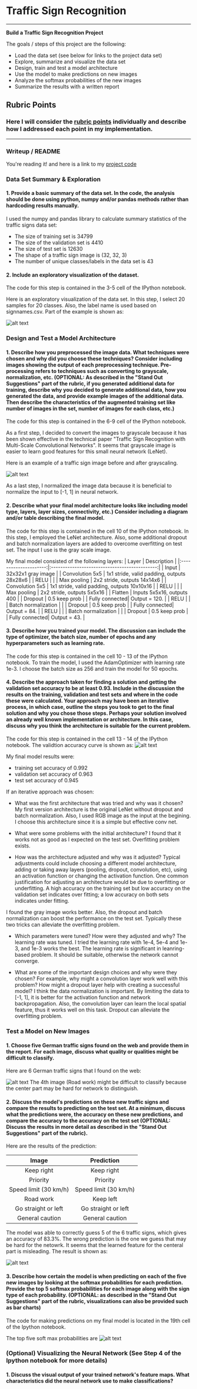 # **Traffic Sign Recognition** 

---

**Build a Traffic Sign Recognition Project**

The goals / steps of this project are the following:
* Load the data set (see below for links to the project data set)
* Explore, summarize and visualize the data set
* Design, train and test a model architecture
* Use the model to make predictions on new images
* Analyze the softmax probabilities of the new images
* Summarize the results with a written report


[//]: # (Image References)

[image1]: ./examples/example1.png "Visualization"
[image2]: ./examples/example_gray2.png "Grayscaling"
[image3]: ./examples/accuracy_curve.png "Random Noise"
[image4]: ./examples/example_mysigns.png "Traffic Sign 1"
[image5]: ./examples/example_mysigns_prediction.png "Traffic Sign 2"
[image6]: ./examples/example_softmax.png "Traffic Sign 3"


## Rubric Points
### Here I will consider the [rubric points](https://review.udacity.com/#!/rubrics/481/view) individually and describe how I addressed each point in my implementation.  

---
### Writeup / README

You're reading it! and here is a link to my [project code](https://github.com/ywzcode/UDACITY-self-driving-car-ND/blob/master/CarND-Traffic-Sign-Classifier-Project/Traffic_Sign_Classifier.ipynb)

### Data Set Summary & Exploration

#### 1. Provide a basic summary of the data set. In the code, the analysis should be done using python, numpy and/or pandas methods rather than hardcoding results manually.

I used the numpy and pandas library to calculate summary statistics of the traffic
signs data set:

* The size of training set is 34799
* The size of the validation set is 4410
* The size of test set is 12630
* The shape of a traffic sign image is (32, 32, 3)
* The number of unique classes/labels in the data set is 43

#### 2. Include an exploratory visualization of the dataset.

The code for this step is contained in the 3-5 cell of the IPython notebook.

Here is an exploratory visualization of the data set. In this step, I select 20 samples for 20 classes. Also, the label name is used based on signnames.csv. Part of the example is shown as:

![alt text][image1]

### Design and Test a Model Architecture

#### 1. Describe how you preprocessed the image data. What techniques were chosen and why did you choose these techniques? Consider including images showing the output of each preprocessing technique. Pre-processing refers to techniques such as converting to grayscale, normalization, etc. (OPTIONAL: As described in the "Stand Out Suggestions" part of the rubric, if you generated additional data for training, describe why you decided to generate additional data, how you generated the data, and provide example images of the additional data. Then describe the characteristics of the augmented training set like number of images in the set, number of images for each class, etc.)

The code for this step is contained in the 6-9 cell of the IPython notebook.

As a first step, I decided to convert the images to grayscale because it has been shown effective in the technical paper "Traffic Sign Recognition with Multi-Scale Convolutional Networks". It seems that grayscale image is easier to learn good features for this small neural network (LeNet).

Here is an example of a traffic sign image before and after grayscaling.

![alt text][image2]

As a last step, I normalized the image data because it is beneficial to normalize the input to [-1, 1] in neural network. 

#### 2. Describe what your final model architecture looks like including model type, layers, layer sizes, connectivity, etc.) Consider including a diagram and/or table describing the final model.
The code for this step is contained in the cell 10 of the IPython notebook.
In this step, I employed the LeNet architecture. Also, some additional dropout and batch normalization layers are added to overcome overfitting on test set. The input I use is the gray scale image. 

My final model consisted of the following layers:
| Layer         		|     Description	        					| 
|:---------------------:|:---------------------------------------------:| 
| Input         		| 32x32x1 gray image   							| 
| Convolution 	5x5     	| 1x1 stride, valid padding, outputs 28x28x6	|
| RELU					|												|
| Max pooling	      	| 2x2 stride,  outputs 14x14x6 				|
| Convolution 5x5	    | 1x1 stride, valid padding, outputs 10x10x16				|
| RELU					|												|
| Max pooling	      	| 2x2 stride,  outputs 5x5x16 				|
| Flatten	      	| Inputs 5x5x16,  outputs 400 				|
| Dropout | 0.5 keep prob |
| Fully connected| Output = 120. |
| RELU					|												|
| Batch normalization					|												|
| Dropout | 0.5 keep prob |
| Fully connected| Output = 84. |
| RELU					|												|
| Batch normalization					|												|
| Dropout | 0.5 keep prob |
| Fully connected| Output = 43. |

#### 3. Describe how you trained your model. The discussion can include the type of optimizer, the batch size, number of epochs and any hyperparameters such as learning rate.

The code for this step is contained in the cell 10 - 13 of the IPython notebook.
To train the model, I used the AdamOptimizer with learning rate 1e-3. I choose the batch size as 256 and train the model for 50 epochs. 

#### 4. Describe the approach taken for finding a solution and getting the validation set accuracy to be at least 0.93. Include in the discussion the results on the training, validation and test sets and where in the code these were calculated. Your approach may have been an iterative process, in which case, outline the steps you took to get to the final solution and why you chose those steps. Perhaps your solution involved an already well known implementation or architecture. In this case, discuss why you think the architecture is suitable for the current problem.

The code for this step is contained in the cell 13 - 14 of the IPython notebook.
The validtion accuracy curve is shown as:
![alt text][image3]

My final model results were:
* training set accuracy of 0.992
* validation set accuracy of 0.963
* test set accuracy of 0.945

If an iterative approach was chosen:
* What was the first architecture that was tried and why was it chosen?
My first version architecture is the original LeNet without dropout and batch normalization. Also, I used RGB image as the input at the begining. I choose this architecture since it is a simple but effective conv net. 

* What were some problems with the initial architecture?
I found that it works not as good as I expected on the test set. Overfitting problem exists. 

* How was the architecture adjusted and why was it adjusted? Typical adjustments could include choosing a different model architecture, adding or taking away layers (pooling, dropout, convolution, etc), using an activation function or changing the activation function. One common justification for adjusting an architecture would be due to overfitting or underfitting. A high accuracy on the training set but low accuracy on the validation set indicates over fitting; a low accuracy on both sets indicates under fitting.

I found the gray image works better. Also, the dropout and batch normalization can boost the performance on the test set. Typically these two tricks can alleviate the overfitting problem.

* Which parameters were tuned? How were they adjusted and why?
The learning rate was tuned. I tried the learning rate with 1e-4, 5e-4 and 1e-3, and 1e-3 works the best. The learning rate is significant in leanring-based problem. It should be suitable, otherwise the network cannot converge. 

* What are some of the important design choices and why were they chosen? For example, why might a convolution layer work well with this problem? How might a dropout layer help with creating a successful model?
I think the data normalization is important. By limiting the data to [-1, 1], it is better for the activation function and network backpropagation. Also, the convolution layer can learn the local spatial feature, thus it works well on this task. Dropout can alleviate the overfitting problem. 

### Test a Model on New Images

#### 1. Choose five German traffic signs found on the web and provide them in the report. For each image, discuss what quality or qualities might be difficult to classify.

Here are 6 German traffic signs that I found on the web:

![alt text][image4]
The 4th image (Road work) might be difficult to classify because the center part may be hard for network to distinguish. 

#### 2. Discuss the model's predictions on these new traffic signs and compare the results to predicting on the test set. At a minimum, discuss what the predictions were, the accuracy on these new predictions, and compare the accuracy to the accuracy on the test set (OPTIONAL: Discuss the results in more detail as described in the "Stand Out Suggestions" part of the rubric).

Here are the results of the prediction:

| Image			        |     Prediction	        					| 
|:---------------------:|:---------------------------------------------:| 
| Keep right     		| Keep right   									| 
| Priority     			| Priority 										|
| Speed limit (30 km/h)					| Speed limit (30 km/h)											|
| Road work	      		| Keep left					 				|
| Go straight or left		| Go straight or left      							|
| General caution		| General caution      							|


The model was able to correctly guess 5 of the 6 traffic signs, which gives an accuracy of 83.3%. The wrong prediction is the one we guess that may be hard for the netowrk. It seems that the learned feature for the centeral part is misleading. The result is shown as:

![alt text][image5]

#### 3. Describe how certain the model is when predicting on each of the five new images by looking at the softmax probabilities for each prediction. Provide the top 5 softmax probabilities for each image along with the sign type of each probability. (OPTIONAL: as described in the "Stand Out Suggestions" part of the rubric, visualizations can also be provided such as bar charts)

The code for making predictions on my final model is located in the 19th cell of the Ipython notebook.

The top five soft max probabilities are
![alt text][image6]

### (Optional) Visualizing the Neural Network (See Step 4 of the Ipython notebook for more details)
#### 1. Discuss the visual output of your trained network's feature maps. What characteristics did the neural network use to make classifications?

